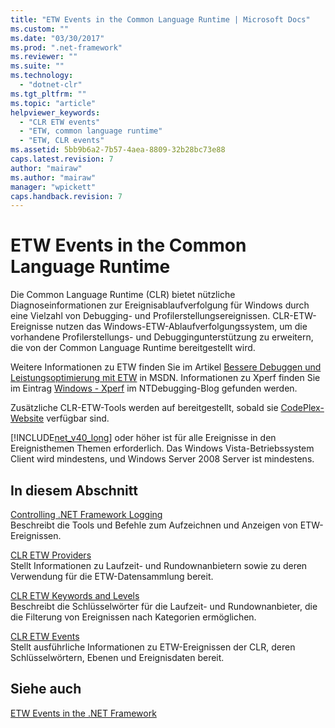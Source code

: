 ```yaml
---
title: "ETW Events in the Common Language Runtime | Microsoft Docs"
ms.custom: ""
ms.date: "03/30/2017"
ms.prod: ".net-framework"
ms.reviewer: ""
ms.suite: ""
ms.technology: 
  - "dotnet-clr"
ms.tgt_pltfrm: ""
ms.topic: "article"
helpviewer_keywords: 
  - "CLR ETW events"
  - "ETW, common language runtime"
  - "ETW, CLR events"
ms.assetid: 5bb9b6a2-7b57-4aea-8809-32b28bc73e88
caps.latest.revision: 7
author: "mairaw"
ms.author: "mairaw"
manager: "wpickett"
caps.handback.revision: 7
---
```

# ETW Events in the Common Language Runtime
Die Common Language Runtime \(CLR\) bietet nützliche Diagnoseinformationen zur Ereignisablaufverfolgung für Windows durch eine Vielzahl von Debugging\- und Profilerstellungsereignissen.  CLR\-ETW\-Ereignisse nutzen das Windows\-ETW\-Ablaufverfolgungssystem, um die vorhandene Profilerstellungs\- und Debuggingunterstützung zu erweitern, die von der Common Language Runtime bereitgestellt wird.  
  
 Weitere Informationen zu ETW finden Sie im Artikel [Bessere Debuggen und Leistungsoptimierung mit ETW](http://go.microsoft.com/fwlink/?LinkID=161142) in MSDN.  Informationen zu Xperf finden Sie im Eintrag [Windows \- Xperf](http://go.microsoft.com/fwlink/?LinkID=161144) im NTDebugging\-Blog gefunden werden.  
  
 Zusätzliche CLR\-ETW\-Tools werden auf bereitgestellt, sobald sie [CodePlex\-Website](http://go.microsoft.com/fwlink/?LinkID=111138) verfügbar sind.  
  
 [!INCLUDE[net_v40_long](../../../includes/net-v40-long-md.md)] oder höher ist für alle Ereignisse in den Ereignisthemen Themen erforderlich.  Das Windows Vista\-Betriebssystem Client wird mindestens, und Windows Server 2008 Server ist mindestens.  
  
## In diesem Abschnitt  
 [Controlling .NET Framework Logging](../../../docs/framework/performance/controlling-logging.md)  
 Beschreibt die Tools und Befehle zum Aufzeichnen und Anzeigen von ETW\-Ereignissen.  
  
 [CLR ETW Providers](../../../docs/framework/performance/clr-etw-providers.md)  
 Stellt Informationen zu Laufzeit\- und Rundownanbietern sowie zu deren Verwendung für die ETW\-Datensammlung bereit.  
  
 [CLR ETW Keywords and Levels](../../../docs/framework/performance/clr-etw-keywords-and-levels.md)  
 Beschreibt die Schlüsselwörter für die Laufzeit\- und Rundownanbieter, die die Filterung von Ereignissen nach Kategorien ermöglichen.  
  
 [CLR ETW Events](../../../docs/framework/performance/clr-etw-events.md)  
 Stellt ausführliche Informationen zu ETW\-Ereignissen der CLR, deren Schlüsselwörtern, Ebenen und Ereignisdaten bereit.  
  
## Siehe auch  
 [ETW Events in the .NET Framework](../../../docs/framework/performance/etw-events.md)